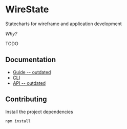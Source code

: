 # WireState

Statecharts for wireframe and application development

*Why?*

TODO

## Documentation

- [Guide -- outdated](./docs/GUIDE.md)
- [CLI](./docs/CLI.md)
- [API -- outdated](./docs/API.md)

## Contributing

Install the project dependencies

```
npm install
```
